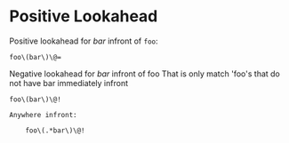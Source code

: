 # Positive Lookahead

Positive lookahead for *bar* infront of `foo`:

	foo\(bar\)\@=

Negative lookahead for *bar* infront of foo
That is only match 'foo's that do not have bar immediately infront

    foo\(bar\)\@!

    Anywhere infront:

        foo\(.*bar\)\@!
